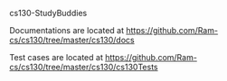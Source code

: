 cs130-StudyBuddies

Documentations are located at https://github.com/Ram-cs/cs130/tree/master/cs130/docs

Test cases are located at https://github.com/Ram-cs/cs130/tree/master/cs130/cs130Tests
